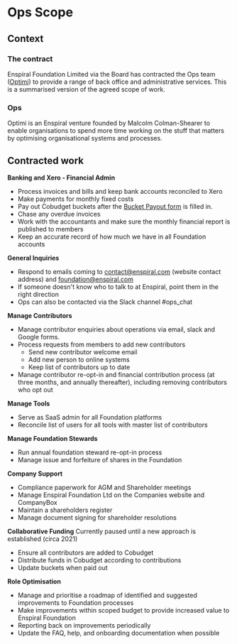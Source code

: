 # Ops Scope

## Context

### The contract

Enspiral Foundation Limited via the Board has contracted the Ops team ([Optimi](https://www.optimi.co.nz/)) to provide a range of back office and administrative services. This is a summarised version of the agreed scope of work.

### Ops

Optimi is an Enspiral venture founded by Malcolm Colman-Shearer to enable organisations to spend more time working on the stuff that matters by optimising organisational systems and processes.

## Contracted work

**Banking and Xero - Financial Admin**

* Process invoices and bills and keep bank accounts reconciled to Xero
* Make payments for monthly fixed costs
* Pay out Cobudget buckets after the [Bucket Payout form](../money/collabfunding.md) is filled in.
* Chase any overdue invoices
* Work with the accountants and make sure the monthly financial report is published to members
* Keep an accurate record of how much we have in all Foundation accounts

**General Inquiries**

* Respond to emails coming to contact@enspiral.com \(website contact address\) and foundation@enspiral.com 
* If someone doesn't know who to talk to at Enspiral, point them in the right direction
* Ops can also be contacted via the Slack channel \#ops\_chat

**Manage Contributors**

* Manage contributor enquiries about operations via email, slack and Google forms.
* Process requests from members to add new contributors
  * Send new contributor welcome email
  * Add new person to online systems
  * Keep list of contributors up to date
* Manage contributor re-opt-in and financial contribution process \(at three months, and annually thereafter\), including removing contributors who opt out

**Manage Tools**

* Serve as SaaS admin for all Foundation platforms
* Reconcile list of users for all tools with master list of contributors

**Manage Foundation Stewards**

* Run annual foundation steward re-opt-in process 
* Manage issue and forfeiture of  shares in the Foundation 

**Company Support**

* Compliance paperwork for AGM and Shareholder meetings
* Manage Enspiral Foundation Ltd on the Companies website and CompanyBox
* Maintain a shareholders register
* Manage document signing for shareholder resolutions

**Collaborative Funding**
Currently paused until a new approach is established (circa 2021)
* Ensure all contributors are added to Cobudget
* Distribute funds in Cobudget according to contributions
* Update buckets when paid out

**Role Optimisation**

* Manage and prioritise a roadmap of identified and suggested improvements to Foundation processes
* Make improvements within scoped budget to provide increased value to Enspiral Foundation
* Reporting back on improvements periodically
* Update the FAQ, help, and onboarding documentation when possible

